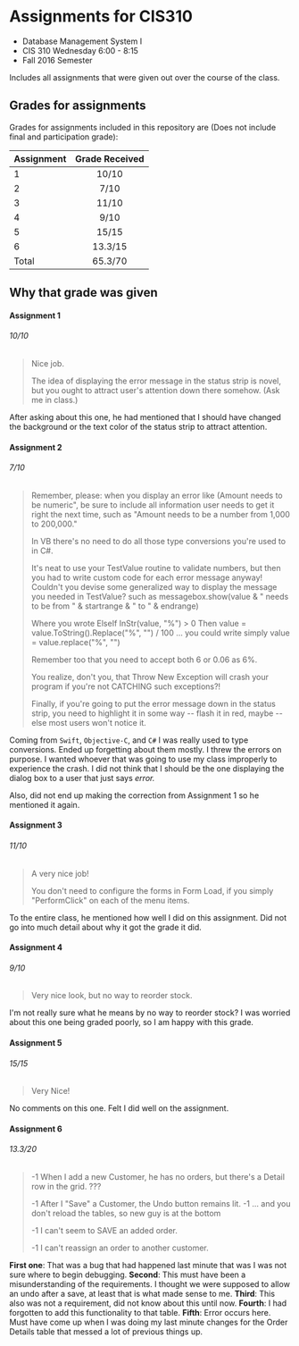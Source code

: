 # Assignments for CIS310
* Database Management System I
* CIS 310 Wednesday 6:00 - 8:15
* Fall 2016 Semester

Includes all assignments that were given out over the course of the class.

## Grades for assignments
Grades for assignments included in this repository are (Does not include final and participation grade):

| Assignment    | Grade Received       |
| ------------- |:--------------------:|
| 1             | 10/10                |
| 2             | 7/10                 |
| 3             | 11/10                |
| 4             | 9/10                 |
| 5             | 15/15                |
| 6             | 13.3/15              |
| Total         | 65.3/70              |

## Why that grade was given
#### Assignment 1
###### 10/10
>Nice job.
>
>The idea of displaying the error message in the status strip is novel, but you ought to attract user's attention down there somehow.  (Ask me in class.)

After asking about this one, he had mentioned that I should have changed the background or the text color of the status strip to attract attention.

#### Assignment 2
###### 7/10
>Remember, please: when you display an error like (Amount needs to be numeric", be sure to include all information user needs to get it right the next time, such as "Amount needs to be a number from 1,000 to 200,000."
>
>In VB there's no need to do all those type conversions you're used to in C#.
>
>It's neat to use your TestValue routine to validate numbers, but then you had to write custom code for each error message anyway!  Couldn't you devise some generalized way to display the message you needed in TestValue?  such as messagebox.show(value & " needs to be from " & startrange & " to " & endrange)
>
>Where you wrote ElseIf InStr(value, "%") > 0 Then  value = value.ToString().Replace("%", "") / 100 ... you could write simply value = value.replace("%", "")
>
>Remember too that you need to accept both 6 or 0.06 as 6%.
>
>You realize, don't you, that Throw New Exception will crash your program if you're not CATCHING such exceptions?!
>
>Finally, if you're going to put the error message down in the status strip, you need to highlight it in some way -- flash it in red, maybe -- else most users won't notice it.

Coming from ```Swift```, ```Objective-C```, and ```C#``` I was really used to type conversions. Ended up forgetting about them mostly. I threw the errors on purpose. I wanted whoever that was going to use my class improperly to experience the crash. I did not think that I should be the one displaying the dialog box to a user that just says *error.*

Also, did not end up making the correction from Assignment 1 so he mentioned it again.

#### Assignment 3
###### 11/10
> A very nice job!
>
> You don't need to configure the forms in Form Load, if you simply "PerformClick" on each of the menu items.

To the entire class, he mentioned how well I did on this assignment. Did not go into much detail about why it got the grade it did.

#### Assignment 4
###### 9/10
> Very nice look, but no way to reorder stock.

I'm not really sure what he means by no way to reorder stock? I was worried about this one being graded poorly, so I am happy with this grade.

#### Assignment 5
###### 15/15
> Very Nice!

No comments on this one. Felt I did well on the assignment.

#### Assignment 6
###### 13.3/20
>-1 When I add a new Customer, he has no orders, but there's a Detail row in the grid. ???
>
>-1 After I "Save" a Customer, the Undo button remains lit.
>-1 ... and you don't reload the tables, so new guy is at the bottom
>
>-1 I can't seem to SAVE an added order.
>
>-1 I can't reassign an order to another customer.

**First one**: That was a bug that had happened last minute that was I was not sure where to begin debugging. **Second**: This must have been a misunderstanding of the requirements. I thought we were supposed to allow an undo after a save, at least that is what made sense to me. **Third**: This also was not a requirement, did not know about this until now. **Fourth**: I had forgotten to add this functionality to that table. **Fifth**: Error occurs here. Must have come up when I was doing my last minute changes for the Order Details table that messed a lot of previous things up.
